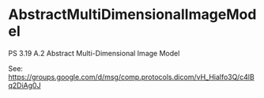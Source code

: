 # AbstractMultiDimensionalImageModel
PS 3.19 A.2 Abstract Multi-Dimensional Image Model

See: https://groups.google.com/d/msg/comp.protocols.dicom/vH_Hialfo3Q/c4lBq2DiAg0J
